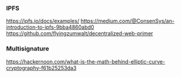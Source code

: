 ### IPFS

https://ipfs.io/docs/examples/
https://medium.com/@ConsenSys/an-introduction-to-ipfs-9bba4860abd0
https://github.com/flyingzumwalt/decentralized-web-primer

### Multisignature

https://hackernoon.com/what-is-the-math-behind-elliptic-curve-cryptography-f61b25253da3

